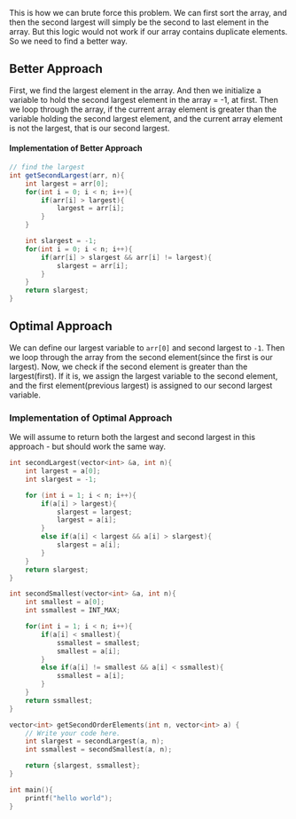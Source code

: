 
This is how we can brute force this problem. We can first sort the array, and then the second largest will simply be the second to last element in the array. But this logic would not work if our array contains duplicate elements. So we need to find a better way.


## Better Approach

First, we find the largest element in the array. And then we initialize a variable to hold the second largest element in the array = -1, at first. Then we loop through the array, if the current array element is greater than the variable holding the second largest element, and the current array element is not the largest, that is our second largest.

#### Implementation of Better Approach

```java
// find the largest
int getSecondLargest(arr, n){
	int largest = arr[0];
	for(int i = 0; i < n; i++){
		if(arr[i] > largest){
			largest = arr[i];
		}
	}

	int slargest = -1;
	for(int i = 0; i < n; i++){
		if(arr[i] > slargest && arr[i] != largest){
			slargest = arr[i];
		}
	}
	return slargest;
}
```


## Optimal Approach

We can define our largest variable to `arr[0]` and second largest to `-1`.  Then we loop through the array from the second element(since the first is our largest). Now, we check if the second element is greater than the largest(first). If it is, we assign the largest variable to the second element, and the first element(previous largest) is assigned to our second largest variable.

### Implementation of Optimal Approach

We will assume to return both the largest and second largest in this approach - but should work the same way.

```cpp
int secondLargest(vector<int> &a, int n){
    int largest = a[0];
    int slargest = -1;

    for (int i = 1; i < n; i++){
        if(a[i] > largest){
            slargest = largest;
            largest = a[i];
        }
        else if(a[i] < largest && a[i] > slargest){
            slargest = a[i];
        }
    }
    return slargest;
}

int secondSmallest(vector<int> &a, int n){
    int smallest = a[0];
    int ssmallest = INT_MAX;

    for(int i = 1; i < n; i++){
        if(a[i] < smallest){
            ssmallest = smallest;
            smallest = a[i];
        }
        else if(a[i] != smallest && a[i] < ssmallest){
            ssmallest = a[i];
        }
    }
    return ssmallest;
}

vector<int> getSecondOrderElements(int n, vector<int> a) {
    // Write your code here.
    int slargest = secondLargest(a, n);
    int ssmallest = secondSmallest(a, n);

    return {slargest, ssmallest};
}
```

```cpp fold title:test.cpp
int main(){
	printf("hello world");
}
```